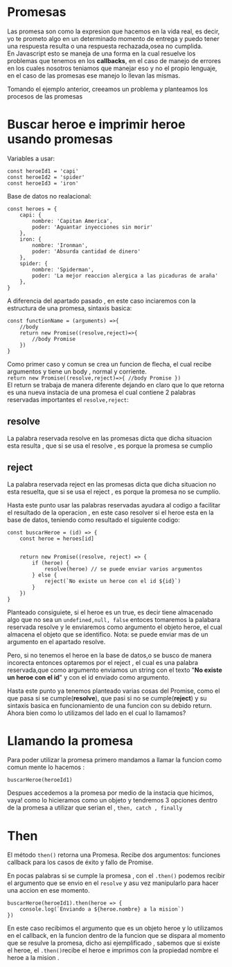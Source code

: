 # Promesas

Las promesa son como la expresion que hacemos en la vida real, es decir, yo te prometo algo en un determinado momento de entrega y puedo tener una respuesta resulta o una respuesta rechazada,osea no cumplida.  
En Javascript esto se maneja de una forma en la cual resuelve los problemas que tenemos en los **callbacks**, en el caso de manejo de errores en los cuales nosotros teniamos que manejar eso y no el propio lenguaje, en el caso de las promesas ese manejo lo llevan las mismas.

Tomando el ejemplo anterior, creeamos un problema y planteamos los procesos de las promesas

# Buscar heroe e imprimir heroe usando promesas

Variables a usar:

```
const heroeId1 = 'capi'
const heroeId2 = 'spider'
const heroeId3 = 'iron'
```

Base de datos no realacional:

```
const heroes = {
    capi: {
        nombre: 'Capitan America',
        poder: 'Aguantar inyecciones sin morir'
    },
    iron: {
        nombre: 'Ironman',
        poder: 'Absurda cantidad de dinero'
    },
    spider: {
        nombre: 'Spiderman',
        poder: 'La mejor reaccion alergica a las picaduras de araña'
    },
}
```

A diferencia del apartado pasado , en este caso inciaremos con la estructura de una promesa, sintaxis basica:

```
const functionName = (arguments) =>{
    //body
    return new Promise((resolve,reject)=>{
        //body Promise
    })
}
```

Como primer caso y comun se crea un funcion de flecha, el cual recibe argumentos y tiene un body , normal y corriente.  
`return new Promise((resolve,reject)=>{ //body Promise })`  
El return se trabaja de manera diferente dejando en claro que lo que retorna es una nueva instacia de una promesa el cual contiene 2 palabras reservadas importantes el `resolve,reject`:

## resolve

La palabra reservada resolve en las promesas dicta que dicha situacion esta resulta , que si se usa el resolve , es porque la promesa se cumplio

## reject

La palabra reservada reject en las promesas dicta que dicha situacion no esta resuelta, que si se usa el reject , es porque la promesa no se cumplío.

Hasta este punto usar las palabras reservadas ayudara al codigo a facilitar el resultado de la operacion , en este caso resolver si el heroe esta en la base de datos, teniendo como resultado el siguiente codigo:

```
const buscarHeroe = (id) => {
    const heroe = heroes[id]


    return new Promise((resolve, reject) => {
        if (heroe) {
            resolve(heroe) // se puede enviar varios argumentos
        } else {
            reject(`No existe un heroe con el id ${id}`)
        }
    })
}

```

Planteado consiguiete, si el heroe es un true, es decir tiene almacenado algo que no sea un `undefined,null, false` entoces tomaremos la palabara reservada resolve y le enviaremos como argumento el objeto heroe, el cual almacena el objeto que se identifico. Nota: se puede enviar mas de un argumento en el apartado resolve.

Pero, si no tenemos el heroe en la base de datos,o se busco de manera incorecta entonces optaremos por el reject , el cual es una palabra reservada,que como argumento enviamos un string con el texto "**No existe un heroe con el id**" y con el id enviado como argumento.

Hasta este punto ya tenemos planteado varias cosas del Promise, como el que pasa si se cumple(**resolve**), que pasi si no se cumple(**reject**) y su sintaxis basica en funcionamiento de una funcion con su debido return. Ahora bien como lo utilizamos del lado en el cual lo llamamos?

# Llamando la promesa

Para poder utilizar la promesa primero mandamos a llamar la funcion como comun mente lo hacemos :

```
buscarHeroe(heroeId1)
```

Despues accedemos a la promesa por medio de la instacia que hicimos, vaya! como lo hicieramos como un objeto y tendremos 3 opciones dentro de la promesa a utilizar que serian el , `then, catch , finally`

# Then

El método `then()` retorna una Promesa. Recibe dos argumentos: funciones callback para los casos de éxito y fallo de Promise.

En pocas palabras si se cumple la promesa , con el `.then()` podemos recibir el argumento que se envio en el `resolve` y asu vez manipularlo para hacer una accion en ese momento.

```
buscarHeroe(heroeId1).then(heroe => {
    console.log(`Enviando a ${heroe.nombre} a la mision`)
})

```
En este caso recibimos el argumento que es un objeto heroe y lo utilizamos en el callback, en la funcion dentro de la funcion que se dispara al momento que se resulve la promesa, dicho asi ejemplificado , sabemos que si existe el heroe, el `.then()`recibe el heroe e imprimos con la propiedad nombre el heroe a la mision .



